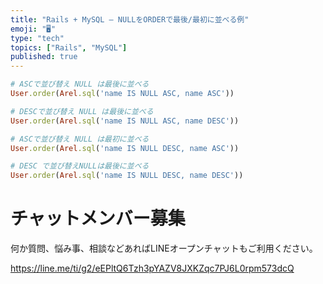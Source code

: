 ```yaml
---
title: "Rails + MySQL – NULLをORDERで最後/最初に並べる例"
emoji: "🖥"
type: "tech"
topics: ["Rails", "MySQL"]
published: true
---
```


```rb
# ASCで並び替え NULL は最後に並べる
User.order(Arel.sql('name IS NULL ASC, name ASC'))

# DESCで並び替え NULL は最後に並べる
User.order(Arel.sql('name IS NULL ASC, name DESC'))

# ASCで並び替え NULL は最初に並べる
User.order(Arel.sql('name IS NULL DESC, name ASC'))

# DESC で並び替えNULLは最後に並べる
User.order(Arel.sql('name IS NULL DESC, name DESC'))
```


# チャットメンバー募集


何か質問、悩み事、相談などあればLINEオープンチャットもご利用ください。

https://line.me/ti/g2/eEPltQ6Tzh3pYAZV8JXKZqc7PJ6L0rpm573dcQ

